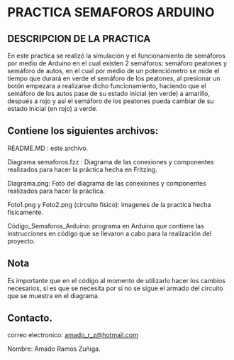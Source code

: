 # PRACTICA SEMAFOROS ARDUINO
## DESCRIPCION DE LA PRACTICA
En este practica se realizó la simulación y el funcionamiento de semáforos por medio de Arduino en el cual existen 2 semáforos: semáforo peatones y semáforo de autos, en el cual por medio de un potenciómetro se mide el tiempo que durará en verde el semáforo de los peatones, al presionar un botón empezara a realizarse dicho funcionamiento, haciendo que el semáforo de los autos pase de su estado inicial (en verde) a amarillo, después a rojo y así el semáforo de los peatones pueda cambiar de su estado inicial (en rojo) a verde.

## Contiene los siguientes archivos:
README.MD : este archivo.

Diagrama semaforos.fzz : Diagrama de las conexiones y componentes realizados para hacer la práctica hecha en Fritzing.

Diagrama.png: Foto del diagrama de las conexiones y componentes realizados para hacer la práctica.

Foto1.png y Foto2.png (circuito fisico): imagenes de la practica hecha físicamente.

Código_Semaforos_Arduino: programa en Arduino que contiene las instrucciones en código que se llevaron a cabo para la realización del proyecto.

## Nota
Es importante que en el código al momento de utilizarlo hacer los cambios necesarios, si es que se necesita por si no se sigue el armado del circuito que se muestra en el diagrama.

## Contacto.
correo electronico: amado_r_z@hotmail.com

Nombre: Amado Ramos Zuñiga.
